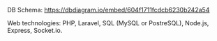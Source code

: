 DB Schema: https://dbdiagram.io/embed/604f1711fcdcb6230b242a54

Web technologies: PHP, Laravel, SQL (MySQL or PostreSQL), Node.js, Express, Socket.io.